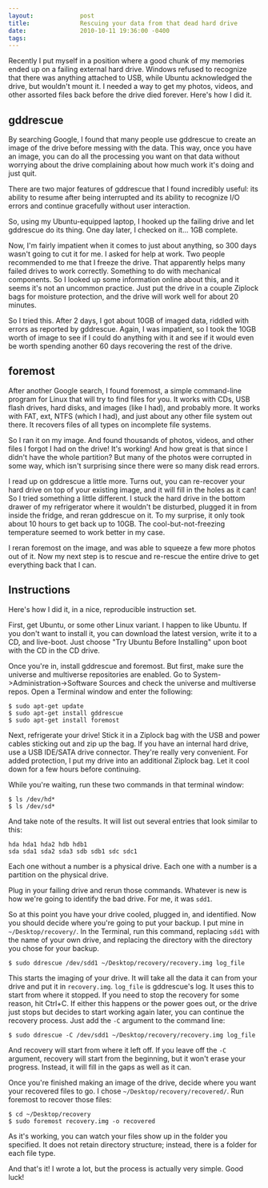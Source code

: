 ```yaml
---
layout:             post
title:              Rescuing your data from that dead hard drive
date:               2010-10-11 19:36:00 -0400
tags:               
---
```


Recently I put myself in a position where a good chunk of my memories ended up on a failing external hard drive. Windows refused to recognize that there was anything attached to USB, while Ubuntu acknowledged the drive, but wouldn't mount it. I needed a way to get my photos, videos, and other assorted files back before the drive died forever. Here's how I did it.

## gddrescue
By searching Google, I found that many people use gddrescue to create an image of the drive before messing with the data. This way, once you have an image, you can do all the processing you want on that data without worrying about the drive complaining about how much work it's doing and just quit.

There are two major features of gddrescue that I found incredibly useful: its ability to resume after being interrupted and its ability to recognize I/O errors and continue gracefully without user interaction.

So, using my Ubuntu-equipped laptop, I hooked up the failing drive and let gddrescue do its thing. One day later, I checked on it... 1GB complete.

Now, I'm fairly impatient when it comes to just about anything, so 300 days wasn't going to cut it for me. I asked for help at work. Two people recommended to me that I freeze the drive. That apparently helps many failed drives to work correctly. Something to do with mechanical components. So I looked up some information online about this, and it seems it's not an uncommon practice. Just put the drive in a couple Ziplock bags for moisture protection, and the drive will work well for about 20 minutes.

So I tried this. After 2 days, I got about 10GB of imaged data, riddled with errors as reported by gddrescue. Again, I was impatient, so I took the 10GB worth of image to see if I could do anything with it and see if it would even be worth spending another 60 days recovering the rest of the drive.

## foremost
After another Google search, I found foremost, a simple command-line program for Linux that will try to find files for you. It works with CDs, USB flash drives, hard disks, and images (like I had), and probably more. It works with FAT, ext, NTFS (which I had), and just about any other file system out there. It recovers files of all types on incomplete file systems.

So I ran it on my image. And found thousands of photos, videos, and other files I forgot I had on the drive! It's working! And how great is that since I didn't have the whole partition? But many of the photos were corrupted in some way, which isn't surprising since there were so many disk read errors.

I read up on gddrescue a little more. Turns out, you can re-recover your hard drive on top of your existing image, and it will fill in the holes as it can! So I tried something a little different. I stuck the hard drive in the bottom drawer of my refrigerator where it wouldn't be disturbed, plugged it in from inside the fridge, and reran gddrescue on it. To my surprise, it only took about 10 hours to get back up to 10GB. The cool-but-not-freezing temperature seemed to work better in my case.

I reran foremost on the image, and was able to squeeze a few more photos out of it. Now my next step is to rescue and re-rescue the entire drive to get everything back that I can.

## Instructions
Here's how I did it, in a nice, reproducible instruction set.

First, get Ubuntu, or some other Linux variant. I happen to like Ubuntu. If you don't want to install it, you can download the latest version, write it to a CD, and live-boot. Just choose "Try Ubuntu Before Installing" upon boot with the CD in the CD drive.

Once you're in, install gddrescue and foremost. But first, make sure the universe and multiverse repositories are enabled. Go to System->Administration->Software Sources and check the universe and multiverse repos. Open a Terminal window and enter the following:

```
$ sudo apt-get update
$ sudo apt-get install gddrescue
$ sudo apt-get install foremost
```

Next, refrigerate your drive! Stick it in a Ziplock bag with the USB and power cables sticking out and zip up the bag. If you have an internal hard drive, use a USB IDE/SATA drive connector. They're really very convenient. For added protection, I put my drive into an additional Ziplock bag. Let it cool down for a few hours before continuing.

While you're waiting, run these two commands in that terminal window:

```
$ ls /dev/hd*
$ ls /dev/sd*
```

And take note of the results. It will list out several entries that look similar to this:

```
hda hda1 hda2 hdb hdb1
sda sda1 sda2 sda3 sdb sdb1 sdc sdc1
```

Each one without a number is a physical drive. Each one with a number is a partition on the physical drive.

Plug in your failing drive and rerun those commands. Whatever is new is how we're going to identify the bad drive. For me, it was `sdd1`.

So at this point you have your drive cooled, plugged in, and identified. Now you should decide where you're going to put your backup. I put mine in `~/Desktop/recovery/`. In the Terminal, run this command, replacing `sdd1` with the name of your own drive, and replacing the directory with the directory you chose for your backup.

```
$ sudo ddrescue /dev/sdd1 ~/Desktop/recovery/recovery.img log_file
```

This starts the imaging of your drive. It will take all the data it can from your drive and put it in `recovery.img`. `log_file` is gddrescue's log. It uses this to start from where it stopped. If you need to stop the recovery for some reason, hit Ctrl+C. If either this happens or the power goes out, or the drive just stops but decides to start working again later, you can continue the recovery process. Just add the `-C` argument to the command line:

```
$ sudo ddrescue -C /dev/sdd1 ~/Desktop/recovery/recovery.img log_file
```

And recovery will start from where it left off. If you leave off the `-C` argument, recovery will start from the beginning, but it won't erase your progress. Instead, it will fill in the gaps as well as it can.

Once you're finished making an image of the drive, decide where you want your recovered files to go. I chose `~/Desktop/recovery/recovered/`. Run foremost to recover those files:

```
$ cd ~/Desktop/recovery
$ sudo foremost recovery.img -o recovered
```

As it's working, you can watch your files show up in the folder you specified. It does not retain directory structure; instead, there is a folder for each file type.

And that's it! I wrote a lot, but the process is actually very simple. Good luck!
